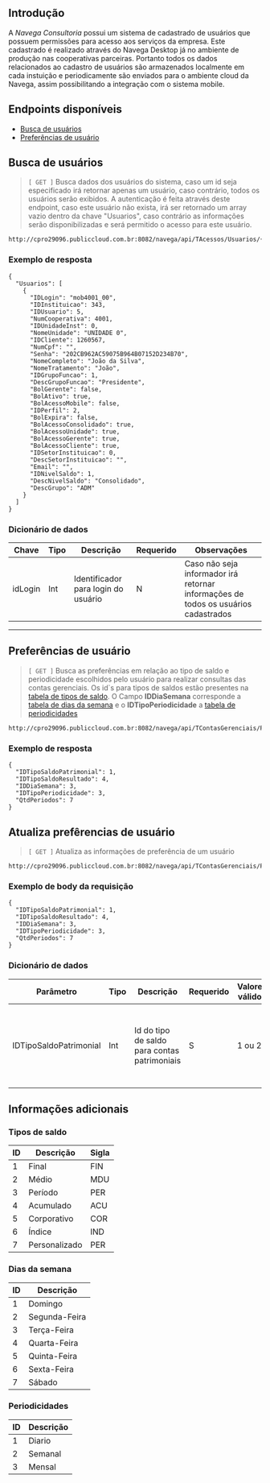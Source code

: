 ## Introdução

A *Navega Consultoria* possui um sistema de cadastrado de usuários que possuem permissões para acesso aos serviços da empresa. Este cadastrado é realizado através do Navega Desktop já no ambiente de produção nas cooperativas parceiras. Portanto todos os dados relacionados ao cadastro de usuários são armazenados localmente em cada instuição e periodicamente são enviados para o ambiente cloud da Navega, assim possibilitando a integração com o sistema mobile.

## Endpoints disponíveis

- [Busca de usuários](#busca-de-usuarios)
- [Preferências de usuário](#preferencias-de-usuario)

## Busca de usuários
> `[ GET ]`  Busca dados dos usuários do sistema, caso um id seja especificado irá retornar apenas um usuário, caso contrário, todos os usuários serão exibidos. A autenticação é feita através deste endpoint, caso este usuário não exista, irá ser retornado um array vazio dentro da chave "Usuarios", caso contrário as informações serão disponibilizadas e será permitido o acesso para este usuário.

```
http://cpro29096.publiccloud.com.br:8082/navega/api/TAcessos/Usuarios/{idLogin}
```

### Exemplo de resposta

```
{
  "Usuarios": [
    {
      "IDLogin": "mob4001_00",
      "IDInstituicao": 343,
      "IDUsuario": 5,
      "NumCooperativa": 4001,
      "IDUnidadeInst": 0,
      "NomeUnidade": "UNIDADE 0",
      "IDCliente": 1260567,
      "NumCpf": "",
      "Senha": "202CB962AC59075B964B07152D234B70",
      "NomeCompleto": "João da Silva",
      "NomeTratamento": "João",
      "IDGrupoFuncao": 1,
      "DescGrupoFuncao": "Presidente",
      "BolGerente": false,
      "BolAtivo": true,
      "BolAcessoMobile": false,
      "IDPerfil": 2,
      "BolExpira": false,
      "BolAcessoConsolidado": true,
      "BolAcessoUnidade": true,
      "BolAcessoGerente": true,
      "BolAcessoCliente": true,
      "IDSetorInstituicao": 0,
      "DescSetorInstituicao": "",
      "Email": "",
      "IDNivelSaldo": 1,
      "DescNivelSaldo": "Consolidado",
      "DescGrupo": "ADM"
    }
  ]
}
```

### Dicionário de dados

|Chave|Tipo|Descrição|Requerido|Observações|
|--|--|--|--|--|
|idLogin|Int|Identificador para login do usuário| N | Caso não seja informador irá retornar informações de todos os usuários cadastrados |

---


## Preferências de usuário
> `[ GET ]`  Busca as preferências em relação ao tipo de saldo e periodicidade escolhidos pelo usuário para realizar consultas das contas gerenciais. Os id`s para tipos de saldos estão presentes na [tabela de tipos de saldo](#tipos-de-saldo). O Campo **IDDiaSemana** corresponde a [tabela de dias da semana](#dias-da-semana) e o **IDTipoPeriodicidade** a [tabela de periodicidades](#periodicidades)

```
http://cpro29096.publiccloud.com.br:8082/navega/api/TContasGerenciais/PreferenciasConsultas
```

### Exemplo de resposta

```
{
  "IDTipoSaldoPatrimonial": 1,
  "IDTipoSaldoResultado": 4,
  "IDDiaSemana": 3,
  "IDTipoPeriodicidade": 3,
  "QtdPeriodos": 7
}
```

## Atualiza prefêrencias de usuário
> `[ GET ]`  Atualiza as informações de preferência de um usuário

```
http://cpro29096.publiccloud.com.br:8082/navega/api/TContasGerenciais/PreferenciasConsultas
```

### Exemplo de body da requisição

```
{
  "IDTipoSaldoPatrimonial": 1,
  "IDTipoSaldoResultado": 4,
  "IDDiaSemana": 3,
  "IDTipoPeriodicidade": 3,
  "QtdPeriodos": 7
}
```

### Dicionário de dados

|Parâmetro|Tipo|Descrição|Requerido|Valores válidos|Observações|
|--|--|--|--|--|--|
|IDTipoSaldoPatrimonial|Int|Id do tipo de saldo para contas patrimoniais|S| 1 ou 2 | Corresponde aos tipos de saldos *Final* ou *Médio* presentes na [tabela de tipos de saldo](#tipos-de-saldo)|

## Informações adicionais

### Tipos de saldo

|ID|Descrição|Sigla|
|--|--|--|
|1|Final|FIN|
|2|Médio|MDU|
|3|Período|PER|
|4|Acumulado|ACU|
|5|Corporativo|COR|
|6|Índice|IND|
|7|Personalizado|PER|


### Dias da semana

|ID|Descrição|
|--|--|
|1|Domingo|
|2|Segunda-Feira|
|3|Terça-Feira|
|4|Quarta-Feira|
|5|Quinta-Feira|
|6|Sexta-Feira|
|7|Sábado|

### Periodicidades

|ID|Descrição|
|--|--|
|1|Diario|
|2|Semanal|
|3|Mensal|
